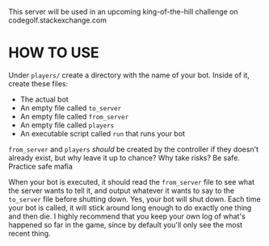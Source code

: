This server will be used in an upcoming king-of-the-hill challenge on codegolf.stackexchange.com

# HOW TO USE

Under `players/` create a directory with the name of your bot. Inside of it, create these files:

* The actual bot
* An empty file called `to_server`
* An empty file called `from_server`
* An empty file called `players`
* An executable script called `run` that runs your bot

`from_server` and `players` *should* be created by the controller if they doesn't already exist, but why leave it up to chance? Why take risks? Be safe. Practice safe mafia

When your bot is executed, it should read the `from_server` file to see what the server wants to tell it, and output whatever it wants to say to the `to_server` file before shutting down. Yes, your bot will shut down. Each time your bot is called, it will stick around long enough to do exactly one thing and then die. I highly recommend that you keep your own log of what's happened so far in the game, since by default you'll only see the most recent thing.
